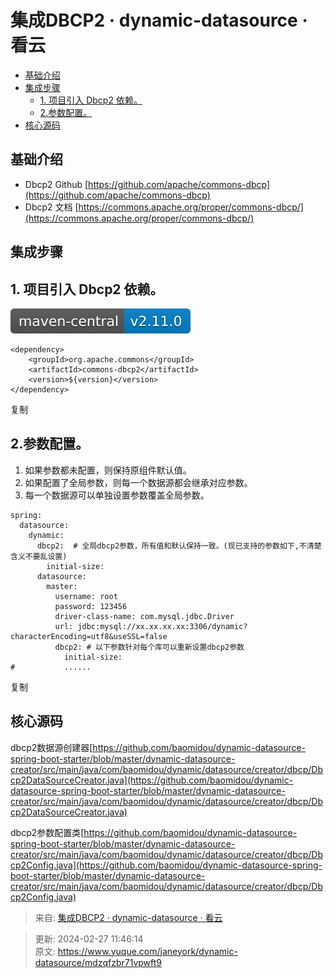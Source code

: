 # 集成DBCP2 · dynamic-datasource · 看云

+ [基础介绍](https://www.kancloud.cn/tracy5546/dynamic-datasource/2273418#_2)
+ [集成步骤](https://www.kancloud.cn/tracy5546/dynamic-datasource/2273418#_7)
    - [1. 项目引入 Dbcp2 依赖。](https://www.kancloud.cn/tracy5546/dynamic-datasource/2273418#1__Dbcp2___9)
    - [2.参数配置。](https://www.kancloud.cn/tracy5546/dynamic-datasource/2273418#2_21)
+ [核心源码](https://www.kancloud.cn/tracy5546/dynamic-datasource/2273418#_44)

## 基础介绍
+ Dbcp2 Github [https://github.com/apache/commons-dbcp](https://github.com/apache/commons-dbcp)
+ Dbcp2 文档 [https://commons.apache.org/proper/commons-dbcp/](https://commons.apache.org/proper/commons-dbcp/)

## 集成步骤
## 1. 项目引入 Dbcp2 依赖。
![1709005572262-e7556545-4a54-47e5-bd1e-a40faebe8da9.svg](./img/1MouJ-qik3tDxbYO/1709005572262-e7556545-4a54-47e5-bd1e-a40faebe8da9-595757.svg)

```plain
<dependency>
    <groupId>org.apache.commons</groupId>
    <artifactId>commons-dbcp2</artifactId>
    <version>${version}</version>
</dependency>
```

复制

## 2.参数配置。
1. 如果参数都未配置，则保持原组件默认值。
2. 如果配置了全局参数，则每一个数据源都会继承对应参数。
3. 每一个数据源可以单独设置参数覆盖全局参数。

```plain
spring:
  datasource:
    dynamic:
      dbcp2:  # 全局dbcp2参数，所有值和默认保持一致。(现已支持的参数如下,不清楚含义不要乱设置)
        initial-size:
      datasource:
        master:
          username: root
          password: 123456
          driver-class-name: com.mysql.jdbc.Driver
          url: jdbc:mysql://xx.xx.xx.xx:3306/dynamic?characterEncoding=utf8&useSSL=false
          dbcp2: # 以下参数针对每个库可以重新设置dbcp2参数
            initial-size:
#           ......
```

复制

## 核心源码
dbcp2数据源创建器[https://github.com/baomidou/dynamic-datasource-spring-boot-starter/blob/master/dynamic-datasource-creator/src/main/java/com/baomidou/dynamic/datasource/creator/dbcp/Dbcp2DataSourceCreator.java](https://github.com/baomidou/dynamic-datasource-spring-boot-starter/blob/master/dynamic-datasource-creator/src/main/java/com/baomidou/dynamic/datasource/creator/dbcp/Dbcp2DataSourceCreator.java)

dbcp2参数配置类[https://github.com/baomidou/dynamic-datasource-spring-boot-starter/blob/master/dynamic-datasource-creator/src/main/java/com/baomidou/dynamic/datasource/creator/dbcp/Dbcp2Config.java](https://github.com/baomidou/dynamic-datasource-spring-boot-starter/blob/master/dynamic-datasource-creator/src/main/java/com/baomidou/dynamic/datasource/creator/dbcp/Dbcp2Config.java)  


> 来自: [集成DBCP2 · dynamic-datasource · 看云](https://www.kancloud.cn/tracy5546/dynamic-datasource/2273418)
>



> 更新: 2024-02-27 11:46:14  
> 原文: <https://www.yuque.com/janeyork/dynamic-datasource/mdzqfzbr71vpwft9>